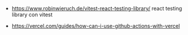 - https://www.robinwieruch.de/vitest-react-testing-library/
react testing library con vitest

- https://vercel.com/guides/how-can-i-use-github-actions-with-vercel